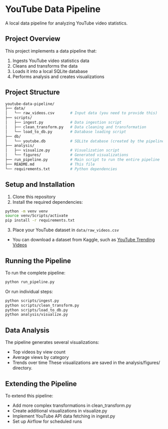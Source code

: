 # YouTube Data Pipeline

A local data pipeline for analyzing YouTube video statistics.

## Project Overview

This project implements a data pipeline that:
1. Ingests YouTube video statistics data
2. Cleans and transforms the data
3. Loads it into a local SQLite database
4. Performs analysis and creates visualizations

## Project Structure

```bash
youtube-data-pipeline/
├── data/
│   └── raw_videos.csv       # Input data (you need to provide this)
├── scripts/
│   ├── ingest.py            # Data ingestion script
│   ├── clean_transform.py   # Data cleaning and transformation
│   └── load_to_db.py        # Database loading script
├── db/
│   └── youtube.db           # SQLite database (created by the pipeline)
├── analysis/
│   ├── visualize.py         # Visualization script
│   └── figures/             # Generated visualizations
├── run_pipeline.py          # Main script to run the entire pipeline
├── README.md                # This file
└── requirements.txt         # Python dependencies

```

## Setup and Installation

1. Clone this repository
2. Install the required dependencies:
 ```bash
python -m venv venv
source venv/Scripts/activate
pip install -r requirements.txt
```

3. Place your YouTube dataset in `data/raw_videos.csv`
- You can download a dataset from Kaggle, such as [YouTube Trending Videos](https://www.kaggle.com/datasets/datasnaek/youtube-new)

## Running the Pipeline

To run the complete pipeline:

```bash
python run_pipeline.py
```

Or run individual steps:

```bash
python scripts/ingest.py
python scripts/clean_transform.py
python scripts/load_to_db.py
python analysis/visualize.py
 ```

## Data Analysis
The pipeline generates several visualizations:

- Top videos by view count
- Average views by category
- Trends over time
These visualizations are saved in the analysis/figures/ directory.

## Extending the Pipeline
To extend this pipeline:

- Add more complex transformations in clean_transform.py
- Create additional visualizations in visualize.py
- Implement YouTube API data fetching in ingest.py
- Set up Airflow for scheduled runs